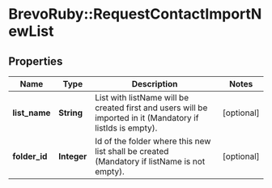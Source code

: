 # BrevoRuby::RequestContactImportNewList

## Properties
Name | Type | Description | Notes
------------ | ------------- | ------------- | -------------
**list_name** | **String** | List with listName will be created first and users will be imported in it (Mandatory if listIds is empty). | [optional] 
**folder_id** | **Integer** | Id of the folder where this new list shall be created (Mandatory if listName is not empty). | [optional] 


